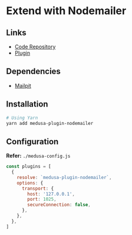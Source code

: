 # Extend with Nodemailer

## Links

- [Code Repository](https://github.com/Blechlawine/medusa-plugin-nodemailer)
- [Plugin](https://medusajs.com/plugins/medusa-plugin-nodemailer)

## Dependencies

- [Mailpit](/mailpit.md)

## Installation

```sh
# Using Yarn
yarn add medusa-plugin-nodemailer
```

## Configuration

**Refer:** `./medusa-config.js`

```js
const plugins = [
  {
    resolve: `medusa-plugin-nodemailer`,
    options: {
      transport: {
        host: '127.0.0.1',
        port: 1025,
        secureConnection: false,
      },
    },
  },
]
```
